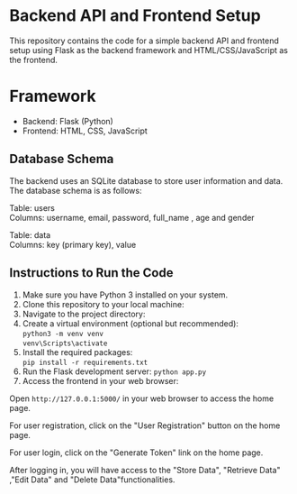 # Backend API and Frontend Setup

This repository contains the code for a simple backend API and frontend setup using Flask as the backend framework and HTML/CSS/JavaScript as the frontend.

# Framework
- Backend: Flask (Python)
- Frontend: HTML, CSS, JavaScript
## Database Schema
The backend uses an SQLite database to store user information and data. The database schema is as follows:

Table: users   
Columns:  username, email, password, full_name , age and gender

Table: data   
Columns: key (primary key), value


## Instructions to Run the Code

1. Make sure you have Python 3 installed on your system.
2. Clone this repository to your local machine:
3. Navigate to the project directory:
4. Create a virtual environment (optional but recommended):  
  `python3 -m venv venv `  
 ` venv\Scripts\activate  `
6. Install the required packages:   
   `pip install -r requirements.txt `  
7. Run the Flask development server:
 `python app.py`
8. Access the frontend in your web browser:

Open `http://127.0.0.1:5000/` in your web browser to access the home page.

For user registration, click on the "User Registration" button on the home page.

For user login, click on the "Generate Token" link on the home page.

After logging in, you will have access to the "Store Data", "Retrieve Data" ,"Edit Data" and "Delete Data"functionalities.
